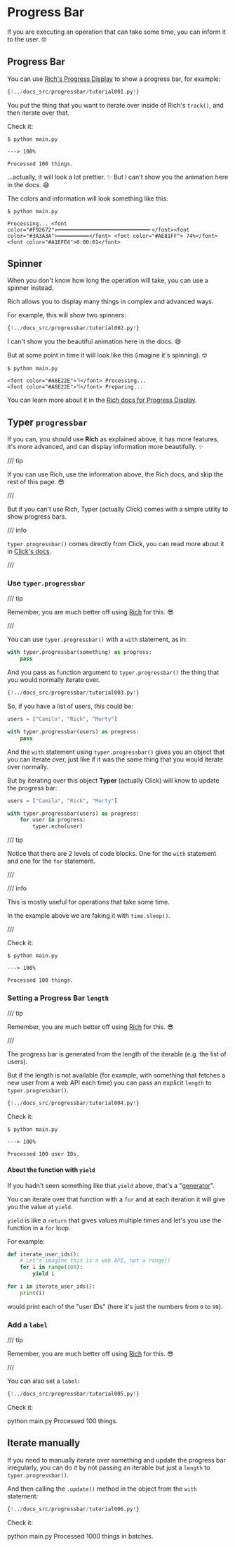 # Progress Bar

If you are executing an operation that can take some time, you can inform it to the user. 🤓

## Progress Bar

You can use <a href="https://rich.readthedocs.io/en/stable/progress.html" class="external-link" target="_blank">Rich's Progress Display</a> to show a progress bar, for example:

```Python hl_lines="4  9"
{!../docs_src/progressbar/tutorial001.py!}
```

You put the thing that you want to iterate over inside of Rich's `track()`, and then iterate over that.

Check it:

<div class="termy">

```console
$ python main.py

---> 100%

Processed 100 things.
```

</div>

...actually, it will look a lot prettier. ✨ But I can't show you the animation here in the docs. 😅

The colors and information will look something like this:

<div class="termy">

```console
$ python main.py

Processing... <font color="#F92672">━━━━━━━━━━━━━━━━━━━━━━━━━━━━━╸</font><font color="#3A3A3A">━━━━━━━━━━</font> <font color="#AE81FF"> 74%</font> <font color="#A1EFE4">0:00:01</font>
```

</div>

## Spinner

When you don't know how long the operation will take, you can use a spinner instead.

Rich allows you to display many things in complex and advanced ways.

For example, this will show two spinners:

```Python hl_lines="4  8-15"
{!../docs_src/progressbar/tutorial002.py!}
```

I can't show you the beautiful animation here in the docs. 😅

But at some point in time it will look like this (imagine it's spinning). 🤓

<div class="termy">

```console
$ python main.py

<font color="#A6E22E">⠹</font> Processing...
<font color="#A6E22E">⠹</font> Preparing...
```

</div>

You can learn more about it in the <a href="https://rich.readthedocs.io/en/stable/progress.html" class="external-link" target="_blank">Rich docs for Progress Display</a>.

## Typer `progressbar`

If you can, you should use **Rich** as explained above, it has more features, it's more advanced, and can display information more beautifully. ✨

/// tip

If you can use Rich, use the information above, the Rich docs, and skip the rest of this page. 😎

///

But if you can't use Rich, Typer (actually Click) comes with a simple utility to show progress bars.

/// info

`typer.progressbar()` comes directly from Click, you can read more about it in <a href="https://click.palletsprojects.com/en/8.1.x/utils/#showing-progress-bars" class="external-link" target="_blank">Click's docs</a>.

///

### Use `typer.progressbar`

/// tip

Remember, you are much better off using <a href="https://rich.readthedocs.io/" class="external-link" target="_blank">Rich</a> for this. 😎

///

You can use `typer.progressbar()` with a `with` statement, as in:

```Python
with typer.progressbar(something) as progress:
    pass
```

And you pass as function argument to `typer.progressbar()` the thing that you would normally iterate over.

```Python hl_lines="8"
{!../docs_src/progressbar/tutorial003.py!}
```

So, if you have a list of users, this could be:

```Python
users = ["Camila", "Rick", "Morty"]

with typer.progressbar(users) as progress:
    pass
```

And the `with` statement using `typer.progressbar()` gives you an object that you can iterate over, just like if it was the same thing that you would iterate over normally.

But by iterating over this object **Typer** (actually Click) will know to update the progress bar:

```Python
users = ["Camila", "Rick", "Morty"]

with typer.progressbar(users) as progress:
    for user in progress:
        typer.echo(user)
```

/// tip

Notice that there are 2 levels of code blocks. One for the `with` statement and one for the `for` statement.

///

/// info

This is mostly useful for operations that take some time.

In the example above we are faking it with `time.sleep()`.

///

Check it:

<div class="termy">

```console
$ python main.py

---> 100%

Processed 100 things.
```

</div>

### Setting a Progress Bar `length`

/// tip

Remember, you are much better off using <a href="https://rich.readthedocs.io/" class="external-link" target="_blank">Rich</a> for this. 😎

///

The progress bar is generated from the length of the iterable (e.g. the list of users).

But if the length is not available (for example, with something that fetches a new user from a web API each time) you can pass an explicit `length` to `typer.progressbar()`.

```Python hl_lines="14"
{!../docs_src/progressbar/tutorial004.py!}
```

Check it:

<div class="termy">

```console
$ python main.py

---> 100%

Processed 100 user IDs.
```

</div>

#### About the function with `yield`

If you hadn't seen something like that `yield` above, that's a "<a href="https://docs.python.org/3/glossary.html#term-generator" class="external-link" target="_blank">generator</a>".

You can iterate over that function with a `for` and at each iteration it will give you the value at `yield`.

`yield` is like a `return` that gives values multiple times and let's you use the function in a `for` loop.

For example:

```Python
def iterate_user_ids():
    # Let's imagine this is a web API, not a range()
    for i in range(100):
        yield i

for i in iterate_user_ids():
    print(i)
```

would print each of the "user IDs" (here it's just the numbers from `0` to `99`).

### Add a `label`

/// tip

Remember, you are much better off using <a href="https://rich.readthedocs.io/" class="external-link" target="_blank">Rich</a> for this. 😎

///

You can also set a `label`:

```Python hl_lines="8"
{!../docs_src/progressbar/tutorial005.py!}
```

Check it:

<div class="use-termynal">
<span data-ty="input">python main.py</span>
<span data-ty="progress" data-ty-prompt="Processing"></span>
<span data-ty>Processed 100 things.</span>
</div>

## Iterate manually

If you need to manually iterate over something and update the progress bar irregularly, you can do it by not passing an iterable but just a `length` to `typer.progressbar()`.

And then calling the `.update()` method in the object from the `with` statement:

```Python hl_lines="8  12"
{!../docs_src/progressbar/tutorial006.py!}
```

Check it:

<div class="use-termynal">
<span data-ty="input">python main.py</span>
<span data-ty="progress" data-ty-prompt="Batches"></span>
<span data-ty>Processed 1000 things in batches.</span>
</div>
